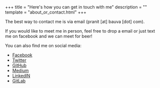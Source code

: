 +++
title = "Here's how you can get in touch with me"
description = ""
template = "about_or_contact.html"
+++

The best way to contact me is via email (pranit [at] bauva [dot] com).

If you would like to meet me in person, feel free to drop a email or
just text me on facebook and we can meet for beer!

You can also find me on social media:
 * [Facebook](https://www.facebook.com/pranit.bauva)
 * [Twitter](https://twitter.com/pranitbauva1997)
 * [GitHub](https://github.com/pranitbauva1997)
 * [Medium](https://medium.com/@pranit.bauva)
 * [LinkedIN](https://www.linkedin.com/in/pranitbauva/)
 * [GitLab](https://gitlab.com/pranitbauva1997)
